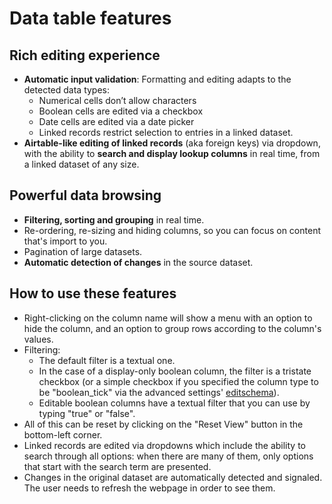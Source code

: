 # Data table features

## Rich editing experience

* **Automatic input validation**: Formatting and editing adapts to the detected data types:
  * Numerical cells don’t allow characters
  * Boolean cells are edited via a checkbox
  * Date cells are edited via a date picker
  * Linked records restrict selection to entries in a linked dataset.
* **Airtable-like editing of linked records** (aka foreign keys) via dropdown, with the ability to **search and display lookup columns** in real time, from a linked dataset of any size.

## Powerful data browsing

* **Filtering, sorting and grouping** in real time.
* Re-ordering, re-sizing and hiding columns, so you can focus on content that's import to you.
* Pagination of large datasets.
* **Automatic detection of changes** in the source dataset.

## How to use these features

* Right-clicking on the column name will show a menu with an option to hide the column, and an option to group rows according to the column's values.
* Filtering:
  * The default filter is a textual one.
  * In the case of a display-only boolean column, the filter is a tristate checkbox (or a simple checkbox if you specified the column type to be "boolean_tick" via the advanced settings' [editschema](editschema)).
  * Editable boolean columns have a textual filter that you can use by typing "true" or "false".
* All of this can be reset by clicking on the "Reset View" button in the bottom-left corner.
* Linked records are edited via dropdowns which include the ability to search through all options: when there are many of them, only options that start with the search term are presented.
* Changes in the original dataset are automatically detected and signaled. The user needs to refresh the webpage in order to see them.